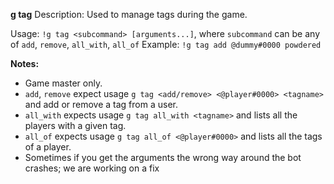 **g tag**
Description: Used to manage tags during the game.

Usage: `!g tag <subcommand> [arguments...]`, where `subcommand` can be any of `add`, `remove`, `all_with`, `all_of`
Example: `!g tag add @dummy#0000 powdered`

**Notes:**
 - Game master only.
 - `add`, `remove` expect usage `g tag <add/remove> <@player#0000> <tagname>` and add or remove a tag from a user.
 - `all_with` expects usage `g tag all_with <tagname>` and lists all the players with a given tag.
 - `all_of` expects usage `g tag all_of <@player#0000>` and lists all the tags of a player.
 - Sometimes if you get the arguments the wrong way around the bot crashes; we are working on a fix
